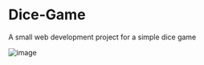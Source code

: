 # Dice-Game
A small web development project for a simple dice game

![image](https://github.com/pleontis/Dice-Game/assets/67234862/a4e84570-acb3-4605-8281-39653a71b690)
